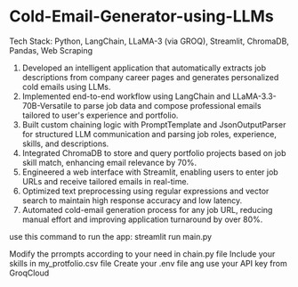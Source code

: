 # Cold-Email-Generator-using-LLMs
Tech Stack: Python, LangChain, LLaMA-3 (via GROQ), Streamlit, ChromaDB, Pandas, Web Scraping 

1. Developed an intelligent application that automatically extracts job descriptions from company career pages and generates personalized cold emails using LLMs.
2. Implemented end-to-end workflow using LangChain and LLaMA-3.3-70B-Versatile to parse job data and compose professional emails tailored to user's experience and portfolio.
3. Built custom chaining logic with PromptTemplate and JsonOutputParser for structured LLM communication and parsing job roles, experience, skills, and descriptions.
4. Integrated ChromaDB to store and query portfolio projects based on job skill match, enhancing email relevance by 70%.
5. Engineered a web interface with Streamlit, enabling users to enter job URLs and receive tailored emails in real-time.
6. Optimized text preprocessing using regular expressions and vector search to maintain high response accuracy and low latency.
7. Automated cold-email generation process for any job URL, reducing manual effort and improving application turnaround by over 80%.

use this command to run the app: streamlit run main.py

Modify the prrompts according to your need in chain.py file
Include your skills in my_protfolio.csv file 
Create your .env file ang use your API key from GroqCloud
